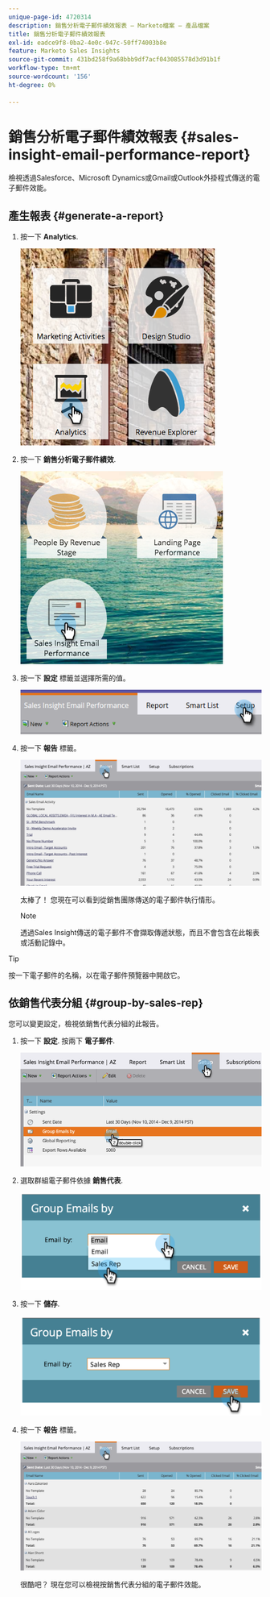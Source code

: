 ```yaml
---
unique-page-id: 4720314
description: 銷售分析電子郵件績效報表 — Marketo檔案 — 產品檔案
title: 銷售分析電子郵件績效報表
exl-id: eadce9f8-0ba2-4e0c-947c-50ff74003b8e
feature: Marketo Sales Insights
source-git-commit: 431bd258f9a68bbb9df7acf043085578d3d91b1f
workflow-type: tm+mt
source-wordcount: '156'
ht-degree: 0%

---
```


# 銷售分析電子郵件績效報表 {#sales-insight-email-performance-report}

檢視透過Salesforce、Microsoft Dynamics或Gmail或Outlook外掛程式傳送的電子郵件效能。

## 產生報表 {#generate-a-report}

1. 按一下 **Analytics**.

   ![](assets/mainnav-analyticshand-small.png)

1. 按一下 **銷售分析電子郵件績效**.

   ![](assets/analytics-salesemailreporthand.png)

1. 按一下 **設定** 標籤並選擇所需的值。

   ![](assets/three.png)

1. 按一下 **報告** 標籤。

   ![](assets/image2014-12-9-12-3a5-3a35.png)

   太棒了！ 您現在可以看到從銷售團隊傳送的電子郵件執行情形。

   >[!NOTE]
   >
   >透過Sales Insight傳送的電子郵件不會擷取傳遞狀態，而且不會包含在此報表或活動記錄中。

>[!TIP]
>
>按一下電子郵件的名稱，以在電子郵件預覽器中開啟它。

## 依銷售代表分組 {#group-by-sales-rep}

您可以變更設定，檢視依銷售代表分組的此報告。

1. 按一下 **設定**. 按兩下 **電子郵件**.

   ![](assets/image2014-12-9-12-3a12-3a19.png)

1. 選取群組電子郵件依據 **銷售代表**.

   ![](assets/image2014-12-9-12-3a16-3a42.png)

1. 按一下 **儲存**.

   ![](assets/image2014-12-9-12-3a17-3a39.png)

1. 按一下 **報告** 標籤。

   ![](assets/image2014-12-9-12-3a19-3a7.png)

   很酷吧？ 現在您可以檢視按銷售代表分組的電子郵件效能。
